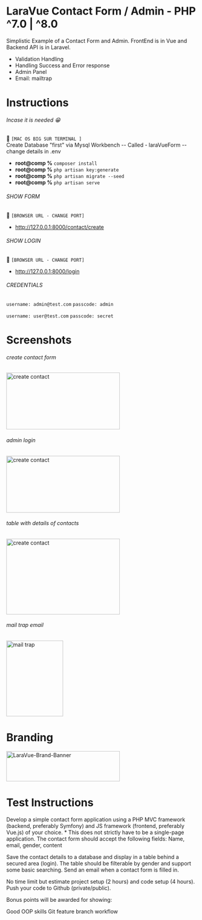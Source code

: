 [//]: <> (// This is confusing, I KNOW, so let me explain it to you :grin:)

# LaraVue Contact Form / Admin - PHP ^7.0 | ^8.0 
Simplistic Example of a Contact Form and Admin. FrontEnd is in Vue and Backend API is in Laravel.
* Validation Handling
* Handling Success and Error response 
* Admin Panel
* Email: mailtrap


[//]: <> (// This is confusing, I KNOW, so let me explain it to you)
# Instructions
###### Incase it is needed :grin:
:checkered_flag: ```[MAC OS BIG SUR TERMINAL ]```  
Create Database "first" via Mysql Workbench -- 
Called - laraVueForm -- change details in .env


- **root@comp %** ```composer install```
- **root@comp %** ```php artisan key:generate```
- **root@comp %** ```php artisan migrate --seed```
- **root@comp %** ```php artisan serve```


###### SHOW FORM
:checkered_flag: ```[BROWSER URL - CHANGE PORT]``` 
- <a href="http://127.0.0.1:8000/contact/create">http://127.0.0.1:8000/contact/create</a>

###### SHOW LOGIN
:checkered_flag: ```[BROWSER URL - CHANGE PORT]``` 
- <a href="http://127.0.0.1:8002/login">http://127.0.0.1:8000/login</a>

###### CREDENTIALS
```username: admin@test.com```
```passcode: admin```

```username: user@test.com```
```passcode: secret```


# Screenshots

###### create contact form
<img src="https://raw.githubusercontent.com/DeanDevel/DevTests/main/2022/SocialPlaces/images/sendmessage.png" alt="create contact" width="300" height="150">


###### admin login
<img src="https://raw.githubusercontent.com/DeanDevel/DevTests/main/2022/SocialPlaces/images/adminlogin.png" alt="create contact" width="300" height="150">


###### table with details of contacts
<img src="https://raw.githubusercontent.com/DeanDevel/DevTests/main/2022/SocialPlaces/images/tablecontacts.png" alt="create contact" width="300" height="200">



###### mail trap email
<img src="https://raw.githubusercontent.com/DeanDevel/DevTests/main/2022/SocialPlaces/images/mailtrapemail.png" alt="mail trap" width="150" height="200">



# Branding
<img src="https://raw.githubusercontent.com/DeanDevel/DevTests/main/2022/SocialPlaces/images/0*SzXGvcdI4j0iEWpX.png" alt="LaraVue-Brand-Banner" width="300" height="80">





# Test Instructions
Develop a simple contact form application using a PHP MVC framework (backend, preferably Symfony) and JS framework (frontend, preferably Vue.js) of your choice. * This does not strictly have to be a single-page application. The contact form should accept the following fields: Name, email, gender, content
 
Save the contact details to a database and display in a table behind a secured area (login). The table should be filterable by gender and support some basic searching. Send an email when a contact form is filled in.
 
No time limit but estimate project setup (2 hours) and code setup (4 hours). Push your code to Github (private/public).
 
Bonus points will be awarded for showing:
 
Good OOP skills
Git feature branch workflow
